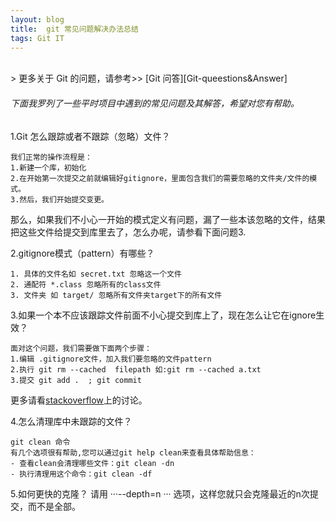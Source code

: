 ```yaml
---
layout: blog  
title:  git 常见问题解决办法总结
tags: Git IT
---
```

<br/>
> 更多关于 Git 的问题，请参考>> [Git 问答][Git-queestions&Answer]

[Git-queestions&Answer]:https://www.git-tower.com/learn/git/faq/ignore-tracked-files-in-git
###### 下面我罗列了一些平时项目中遇到的常见问题及其解答，希望对您有帮助。
1.Git 怎么跟踪或者不跟踪（忽略）文件？

	我们正常的操作流程是：
	1.新建一个库，初始化
	2.在开始第一次提交之前就编辑好gitignore，里面包含我们的需要忽略的文件夹/文件的模式。
	3.然后，我们开始提交变更。

那么，如果我们不小心一开始的模式定义有问题，漏了一些本该忽略的文件，结果把这些文件给提交到库里去了，怎么办呢，请参看下面问题3.


2.gitignore模式（pattern）有哪些？

	1. 具体的文件名如 secret.txt 忽略这一个文件
	2. 通配符 *.class 忽略所有的class文件
	3. 文件夹 如 target/ 忽略所有文件夹target下的所有文件




3.如果一个本不应该跟踪文件前面不小心提交到库上了，现在怎么让它在ignore生效？

	面对这个问题，我们需要做下面两个步骤：
	1.编辑 .gitignore文件，加入我们要忽略的文件pattern
	2.执行 git rm --cached  filepath 如:git rm --cached a.txt
	3.提交 git add .  ; git commit


更多请看[stackoverflow][stackoverflow_question]上的讨论。

[stackoverflow_question]:https://stackoverflow.com/questions/7527982/applying-gitignore-to-committed-files

4.怎么清理库中未跟踪的文件？

	git clean 命令
	有几个选项很有帮助,您可以通过git help clean来查看具体帮助信息：
	- 查看clean会清理哪些文件：git clean -dn 
	- 执行清理用这个命令：git clean -df

5.如何更快的克隆？
	请用
	···--depth=n ··· 选项，这样您就只会克隆最近的n次提交，而不是全部。